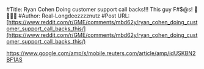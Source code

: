#Title: Ryan Cohen Doing customer support call backs!!! This guy F#$@s! 💎👋💎👋
#Author: Real-Longdeezzzznutz
#Post URL: [https://www.reddit.com/r/GME/comments/mbd62y/ryan_cohen_doing_customer_support_call_backs_this/](https://www.reddit.com/r/GME/comments/mbd62y/ryan_cohen_doing_customer_support_call_backs_this/)


https://www.google.com/amp/s/mobile.reuters.com/article/amp/idUSKBN2BF1AS